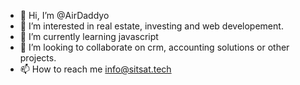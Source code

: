 - 👋 Hi, I’m @AirDaddyo
- 👀 I’m interested in real estate, investing and web developement. 
- 🌱 I’m currently learning javascript
- 💞️ I’m looking to collaborate on crm, accounting solutions or other projects.
- 📫 How to reach me info@sitsat.tech

<!---
AirDaddyo/AirDaddyo is a ✨ special ✨ repository because its `README.md` (this file) appears on your GitHub profile.
You can click the Preview link to take a look at your changes.
--->
